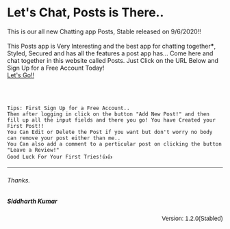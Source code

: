 <h1>Let's Chat, Posts is There..</h1>
  <p>This is our all new Chatting app Posts, Stable released on 9/6/2020!!<br><br>
    This Posts app is Very Interesting and the best app for chatting together<b>*</b>, Styled, Secured 
    and has all the features a post app has...
    Come here and chat together in this website called Posts.
    Just Click on the URL Below and Sign Up for a Free Account Today!<br>
    <a href="https://postapp2.herokuapp.com/register" target="new">Let's Go!!</a>
  </p><br><br>
  <p>
    
    
    Tips: First Sign Up for a Free Account..
    Then after logging in click on the button "Add New Post!" and then 
    fill up all the input fields and there you go! You have Created your First Post!!
    You Can Edit or Delete the Post if you want but don't worry no body can remove your post either than me..
    You Can also add a comment to a perticular post on clicking the button "Leave a Review!"
    Good Luck For Your First Tries!👍👍
  </p>
  <hr>
  <h6>Thanks.</h6>
  <h5>Siddharth Kumar</h5>
  <p align="right" style="font-family: arial;">Version: 1.2.0(Stabled)</p>
  
